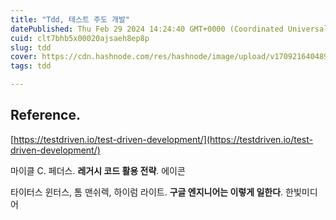 ```yaml
---
title: "Tdd, 테스트 주도 개발"
datePublished: Thu Feb 29 2024 14:24:40 GMT+0000 (Coordinated Universal Time)
cuid: clt7bhb5x00020ajsaeh8ep8p
slug: tdd
cover: https://cdn.hashnode.com/res/hashnode/image/upload/v1709216404892/1089e714-c27d-42e7-9d74-dc8725e8f9aa.webp
tags: tdd

---
```


## Reference.

[https://testdriven.io/test-driven-development/](https://testdriven.io/test-driven-development/)

마이클 C. 페더스. **레거시 코드 활용 전략**. 에이콘

타이터스 윈터스, 톰 맨쉬렉, 하이럼 라이트. **구글 엔지니어는 이렇게 일한다**. 한빛미디어